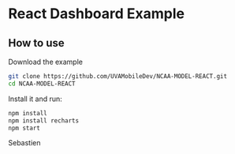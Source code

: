 # React Dashboard Example

## How to use

Download the example

```sh
git clone https://github.com/UVAMobileDev/NCAA-MODEL-REACT.git
cd NCAA-MODEL-REACT
```

Install it and run:

```sh
npm install
npm install recharts
npm start
```
Sebastien